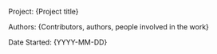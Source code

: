 Project: {Project title}

Authors: {Contributors, authors, people involved in the work}

Date Started: {YYYY-MM-DD}
